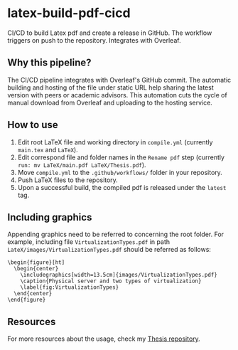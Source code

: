 # latex-build-pdf-cicd
CI/CD to build Latex pdf and create a release in GitHub. The workflow triggers on push to the repository. Integrates with Overleaf.

## Why this pipeline?

The CI/CD pipeline integrates with Overleaf's GitHub commit. The automatic building and hosting of the file under static URL help sharing the latest version with peers or academic advisors. This automation cuts the cycle of manual download from Overleaf and uploading to the hosting service.

## How to use

1. Edit root LaTeX file and working directory in `compile.yml` (currently `main.tex` and `LaTeX`).
2. Edit correspond file and folder names in the `Rename pdf` step (currently `run: mv LaTeX/main.pdf LaTeX/Thesis.pdf`).
3. Move `compile.yml` to the `.github/workflows/` folder in your repository.
4. Push LaTeX files to the repository.
5. Upon a successful build, the compiled pdf is released under the `latest` tag.

## Including graphics

Appending graphics need to be referred to concerning the root folder. For example, including file `VirtualizationTypes.pdf` in path `LateX/images/VirtualizationTypes.pdf` should be referred as follows:

    \begin{figure}[ht]
      \begin{center}
        \includegraphics[width=13.5cm]{images/VirtualizationTypes.pdf}
        \caption{Physical server and two types of virtualization}
        \label{fig:VirtualizationTypes}
      \end{center}
    \end{figure}

## Resources

For more resources about the usage, check my [Thesis repository](https://github.com/markkuleppala/Thesis).
